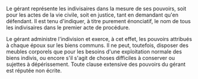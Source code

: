 Le gérant représente les indivisaires dans la mesure de ses pouvoirs, soit pour les actes de la vie civile, soit en justice, tant en demandant qu'en défendant. Il est tenu d'indiquer, à titre purement énonciatif, le nom de tous les indivisaires dans le premier acte de procédure.

Le gérant administre l'indivision et exerce, à cet effet, les pouvoirs attribués à chaque époux sur les biens communs. Il ne peut, toutefois, disposer des meubles corporels que pour les besoins d'une exploitation normale des biens indivis, ou encore s'il s'agit de choses difficiles à conserver ou sujettes à dépérissement. Toute clause extensive des pouvoirs du gérant est réputée non écrite.
